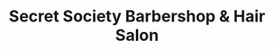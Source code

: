 ---
title: "Secret Society Barbershop & Hair Salon"
url: /dundalk/secret-society-barbershop-und-hair-salon/
shop: Friseur
---